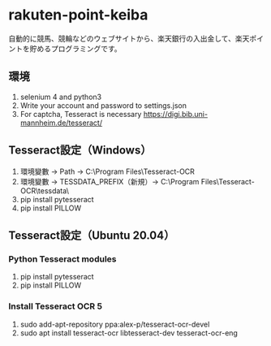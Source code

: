 # rakuten-point-keiba

自動的に競馬、競輪などのウェブサイトから、楽天銀行の入出金して、楽天ポイントを貯めるプログラミングです。

## 環境
1. selenium 4 and python3
2. Write your account and password to settings.json
3. For captcha, Tesseract is necessary https://digi.bib.uni-mannheim.de/tesseract/

## Tesseract設定（Windows）
1. 環境變數 → Path → C:\Program Files\Tesseract-OCR
2. 環境變數 → TESSDATA_PREFIX（新規）→ C:\Program Files\Tesseract-OCR\tessdata\
3. pip install pytesseract
4. pip install PILLOW

## Tesseract設定（Ubuntu 20.04） 
### Python Tesseract modules
1. pip install pytesseract
2. pip install PILLOW
### Install Tesseract OCR 5
1. sudo add-apt-repository ppa:alex-p/tesseract-ocr-devel
2. sudo apt install tesseract-ocr libtesseract-dev tesseract-ocr-eng